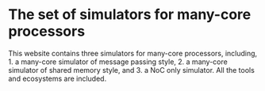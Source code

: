 # The set of simulators for many-core processors #
This website contains three simulators for many-core processors, including, 1. a many-core simulator of message passing style, 2. a many-core simulator of shared memory style, and 3. a NoC only simulator.
All the tools and ecosystems are included.